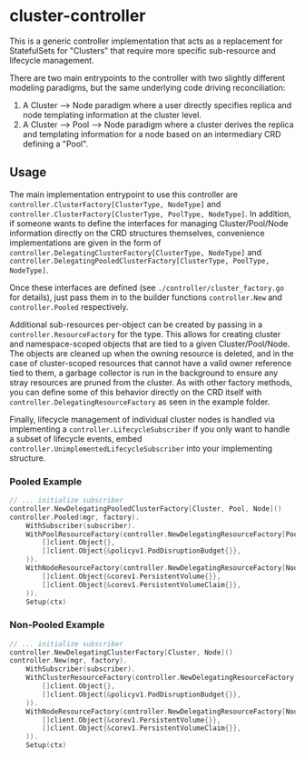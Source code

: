 # cluster-controller

This is a generic controller implementation that acts as a replacement for
StatefulSets for "Clusters" that require more specific sub-resource and lifecycle
management.

There are two main entrypoints to the controller with two slightly different
modeling paradigms, but the same underlying code driving reconciliation:

1. A Cluster --> Node paradigm where a user directly specifies replica and
node templating information at the cluster level.
2. A Cluster --> Pool --> Node paradigm where a cluster derives the replica and
templating information for a node based on an intermediary CRD defining a "Pool".

## Usage

The main implementation entrypoint to use this controller are
`controller.ClusterFactory[ClusterType, NodeType]` and
`controller.ClusterFactory[ClusterType, PoolType, NodeType]`. In addition, if
someone wants to define the interfaces for managing Cluster/Pool/Node information
directly on the CRD structures themselves, convenience implementations are given
in the form of `controller.DelegatingClusterFactory[ClusterType, NodeType]` and
`controller.DelegatingPooledClusterFactory[ClusterType, PoolType, NodeType]`.

Once these interfaces are defined (see `./controller/cluster_factory.go` for
details), just pass them in to the builder functions `controller.New` and
`controller.Pooled` respectively.

Additional sub-resources per-object can be created by passing in a
`controller.ResourceFactory` for the type. This allows for creating cluster and
namespace-scoped objects that are tied to a given Cluster/Pool/Node. The objects
are cleaned up when the owning resource is deleted, and in the case of 
cluster-scoped resources that cannot have a valid owner reference tied to them,
a garbage collector is run in the background to ensure any stray resources are
pruned from the cluster. As with other factory methods, you can define some of
this behavior directly on the CRD itself with
`controller.DelegatingResourceFactory` as seen in the example folder.

Finally, lifecycle management of individual cluster nodes is handled via
implementing a `controller.LifecycleSubscriber` if you only want to handle a
subset of lifecycle events, embed `controller.UnimplementedLifecycleSubscriber`
into your implementing structure.

### Pooled Example

```go
// ... initialize subscriber
controller.NewDelegatingPooledClusterFactory[Cluster, Pool, Node]()
controller.Pooled(mgr, factory).
    WithSubscriber(subscriber).
    WithPoolResourceFactory(controller.NewDelegatingResourceFactory[Pool](
        []client.Object{},
        []client.Object{&policyv1.PodDisruptionBudget{}},
    )).
    WithNodeResourceFactory(controller.NewDelegatingResourceFactory[Node](
        []client.Object{&corev1.PersistentVolume{}},
        []client.Object{&corev1.PersistentVolumeClaim{}},
    )).
    Setup(ctx)
```

### Non-Pooled Example

```go
// ... initialize subscriber
controller.NewDelegatingClusterFactory[Cluster, Node]()
controller.New(mgr, factory).
    WithSubscriber(subscriber).
    WithClusterResourceFactory(controller.NewDelegatingResourceFactory[Cluster](
        []client.Object{},
        []client.Object{&policyv1.PodDisruptionBudget{}},
    )).
    WithNodeResourceFactory(controller.NewDelegatingResourceFactory[Node](
        []client.Object{&corev1.PersistentVolume{}},
        []client.Object{&corev1.PersistentVolumeClaim{}},
    )).
    Setup(ctx)
```
